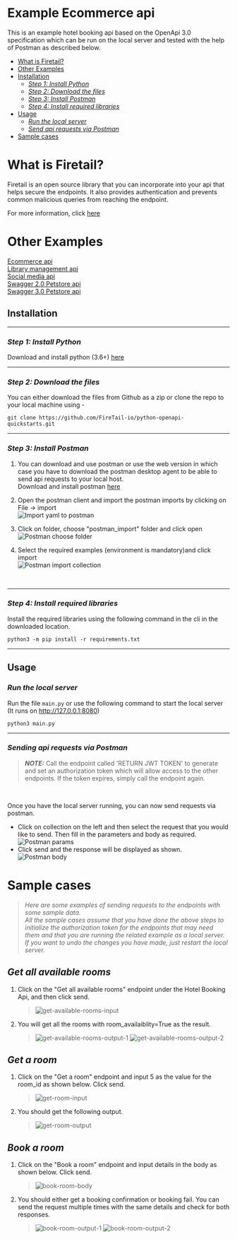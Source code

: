 # Example Ecommerce api

This is an example hotel booking api based on the OpenApi 3.0 specification which can be run on the local server and tested with the help of Postman as described below.

  - [What is Firetail?](#what-is-firetail)
  - [Other Examples](#other-examples)
  - [Installation](#installation)
    - [*Step 1: Install Python*](#step-1-install-python)
    - [*Step 2: Download the files*](#step-2-download-the-files)
    - [*Step 3: Install Postman*](#step-3-install-postman)
    - [*Step 4: Install required libraries*](#step-4-install-required-libraries)
  - [Usage](#usage)
    - [*Run the local server*](#run-the-local-server)
    - [*Send api requests via Postman*](#sending-api-requests-via-postman)
  - [Sample cases](#sample-cases)
  
What is Firetail? 
===
Firetail is an open source library that you can incorporate into your api that 
helps secure the endpoints. It also provides authentication and prevents common malicious queries from reaching the endpoint.

For more information, click [here](https://firetail.readthedocs.io/en/latest/)


Other Examples
===
[Ecommerce api](../ecommerce-example/README.MD)<br>
[Library management api](../library-management-example/README.MD)<br>
[Social media api](../social-media-example/README.MD)<br>
[Swagger 2.0 Petstore api](../swagger-petstore-2.0-example/README.MD)<br>
[Swagger 3.0 Petstore api](../swagger-petstore-3.0-example/README.MD)

## Installation

***

### *Step 1: Install Python*

Download and install python (3.6+) [here](https://www.python.org/downloads/)
***

### *Step 2: Download the files*

You can either download the files from Github as a zip or clone the repo to your local machine using -
```
git clone https://github.com/FireTail-io/python-openapi-quickstarts.git
```
***

### *Step 3: Install Postman*

1. You can download and use postman or use the web version in which case you have to download the postman desktop agent to be able to send api requests to your local host.<br>
Download and install postman [here](https://www.postman.com/downloads/)

2. Open the postman client and import the postman imports by clicking on File -> import<br>
![Import yaml to postman](/assets/images/postman-import.jpg)

3. Click on folder, choose "postman_import" folder and click open<br>
![Postman choose folder](/assets/images/postman-choose-folder.png)

4. Select the required examples (environment is mandatory)and click import <br>
![Postman import collection](/assets/images/postman-import-collections.png)
<br>

***

### *Step 4: Install required libraries*

Install the required libraries using the following command in the cli in the downloaded location.
```
python3 -m pip install -r requirements.txt
```
***

## Usage

### *Run the local server*

Run the file `main.py` or use the following command  to start the local server (It runs on http://127.0.0.1:8080)
```
python3 main.py
```
***

### *Sending api requests via Postman*

> **_NOTE:_** Call the endpoint called 'RETURN JWT TOKEN' to generate and set an authorization token which will allow access to the other endpoints. If the token expires, simply call the endpoint again.
<br>

Once you have the local server running, you can now send requests via postman. 
* Click on collection on the left and then select the request that you would like to send. Then fill in the parameters and body as required.
![Postman params](../assets/images/postman-param.jpg)
* Click send and the response will be displayed as shown.
![Postman body](../assets/images/postman-body.jpg)

Sample cases
===
>*Here are some examples of sending requests to the endpoints with some sample data.<br>All the sample cases assume that you have done the above steps to initialize the authorization token for the endpoints that may need them and that you are running the related example as a local server.<br>
If you want to undo the changes you have made, just restart the local server.*

## *Get all available rooms*
1. Click on the "Get all available rooms" endpoint under the Hotel Booking Api, and then click send.
    >![get-available-rooms-input](../assets/images/hotel/samples/get-available-rooms-input.png)
2. You will get all the rooms with room_availaiblity=True as the result.
    >![get-available-rooms-output-1](../assets/images/hotel/samples/get-available-rooms-output-1.png)
    >![get-available-rooms-output-2](../assets/images/hotel/samples/get-available-rooms-output-2.png)

## *Get a room*
1. Click on the "Get a room" endpoint and input 5 as the value for the room_id as shown below. Click send.
    >![get-room-input](../assets/images/hotel/samples/get-room-input.png)
2. You should get the following output.
    >![get-room-output](../assets/images/hotel/samples/get-room-output.png)

## *Book a room*
1. Click on the "Book a room" endpoint and input details in the body as shown below. Click send.
    >![book-room-body](../assets/images/hotel/samples/book-room-body.png)
2. You should either get a booking confirmation or booking fail. You can send the request multiple times with the same details and check for both responses.
    >![book-room-output-1](../assets/images/hotel/samples/book-room-output-1.png)
    >![book-room-output-2](../assets/images/hotel/samples/book-room-output-2.png)